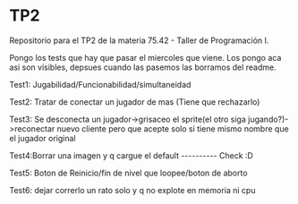 # TP2
Repositorio para el TP2 de la materia 75.42 - Taller de Programación I.



Pongo los tests que hay que pasar el miercoles que viene. Los pongo aca asi son visibles, depsues cuando las pasemos las borramos del readme.

Test1: Jugabilidad/Funcionabilidad/simultaneidad

Test2: Tratar de conectar un jugador de mas (Tiene que rechazarlo)

Test3: Se desconecta un jugador->grisaceo el sprite(el otro siga jugando?)->reconectar nuevo cliente pero que acepte solo si tiene mismo nombre que el jugador original

Test4:Borrar una imagen y q cargue el default ---------- Check :D

Test5: Boton de Reinicio/fin de nivel que loopee/boton de aborto

Test6: dejar correrlo un rato solo y q no explote en memoria ni cpu
